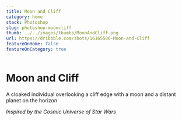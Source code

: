 ```yaml
---
title: Moon and Cliff
category: home
stack: Photoshop
slug: photoshop-mooncliff
thumb: ../../images/thumbs/MoonAndCliff.png
url: https://dribbble.com/shots/16165586-Moon-and-Cliff
featureOnHome: false
featureOnCategory: true
---
```



# Moon and Cliff

A cloaked individual overlooking a cliff edge with a moon and a distant planet on the horizon 

*Inspired by the Cosmic Universe of Star Wars*

&nbsp;


